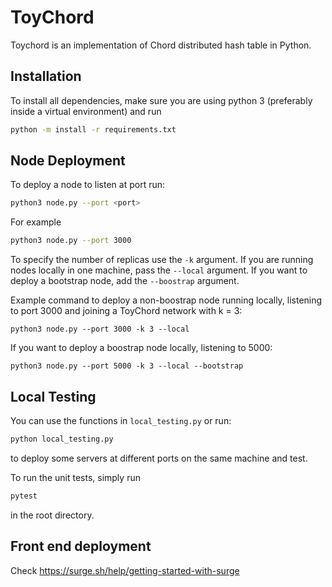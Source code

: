 # ToyChord

Toychord is an implementation of Chord distributed hash table in Python.

## Installation

To install all dependencies, make sure you are using python 3 (preferably inside a virtual environment) and run

```bash
python -m install -r requirements.txt
```
## Node Deployment

To deploy a node to listen at port <port> run:
```bash
python3 node.py --port <port>
```
For example
```bash
python3 node.py --port 3000
```
To specify the number of replicas use the `-k` argument.
If you are running nodes locally in one machine, pass the `--local` argument.
If you want to deploy a bootstrap node, add the `--boostrap` argument.

Example command to deploy a non-boostrap node running locally, listening to port 3000
and joining a ToyChord network with k = 3:

```
python3 node.py --port 3000 -k 3 --local
```
If you want to deploy a boostrap node locally, listening to 5000:

```
python3 node.py --port 5000 -k 3 --local --bootstrap
```

## Local Testing
You can use the functions in `local_testing.py` or run:
```bash
python local_testing.py
```
 to deploy some servers at different ports on the same machine and test.


 To run the unit tests, simply run
 ```bash
 pytest
 ```
 in the root directory.

 ## Front end deployment
 Check https://surge.sh/help/getting-started-with-surge
